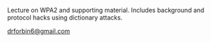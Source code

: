 Lecture on WPA2 and supporting material. 
Includes background and protocol hacks using dictionary attacks.

drforbin6@gmail.com
